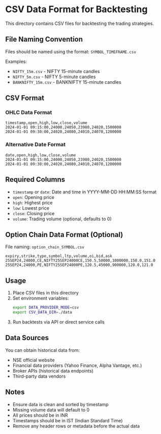 # CSV Data Format for Backtesting

This directory contains CSV files for backtesting the trading strategies.

## File Naming Convention

Files should be named using the format: `SYMBOL_TIMEFRAME.csv`

Examples:
- `NIFTY_15m.csv` - NIFTY 15-minute candles
- `NIFTY_5m.csv` - NIFTY 5-minute candles
- `BANKNIFTY_15m.csv` - BANKNIFTY 15-minute candles

## CSV Format

### OHLC Data Format
```csv
timestamp,open,high,low,close,volume
2024-01-01 09:15:00,24000,24050,23980,24020,1500000
2024-01-01 09:30:00,24020,24080,24010,24070,1200000
```

### Alternative Date Format
```csv
date,open,high,low,close,volume
2024-01-01 09:15:00,24000,24050,23980,24020,1500000
2024-01-01 09:30:00,24020,24080,24010,24070,1200000
```

## Required Columns

- `timestamp` or `date`: Date and time in YYYY-MM-DD HH:MM:SS format
- `open`: Opening price
- `high`: Highest price
- `low`: Lowest price
- `close`: Closing price
- `volume`: Trading volume (optional, defaults to 0)

## Option Chain Data Format (Optional)

File naming: `option_chain_SYMBOL.csv`

```csv
expiry,strike,type,symbol,ltp,volume,oi,bid,ask
25SEP24,24000,CE,NIFTY25SEP24000CE,150.5,50000,1000000,150.0,151.0
25SEP24,24000,PE,NIFTY25SEP24000PE,120.5,45000,900000,120.0,121.0
```

## Usage

1. Place CSV files in this directory
2. Set environment variables:
   ```bash
   export DATA_PROVIDER_MODE=csv
   export CSV_DATA_DIR=./data
   ```
3. Run backtests via API or direct service calls

## Data Sources

You can obtain historical data from:
- NSE official website
- Financial data providers (Yahoo Finance, Alpha Vantage, etc.)
- Broker APIs (historical data endpoints)
- Third-party data vendors

## Notes

- Ensure data is clean and sorted by timestamp
- Missing volume data will default to 0
- All prices should be in INR
- Timestamps should be in IST (Indian Standard Time)
- Remove any header rows or metadata before the actual data
